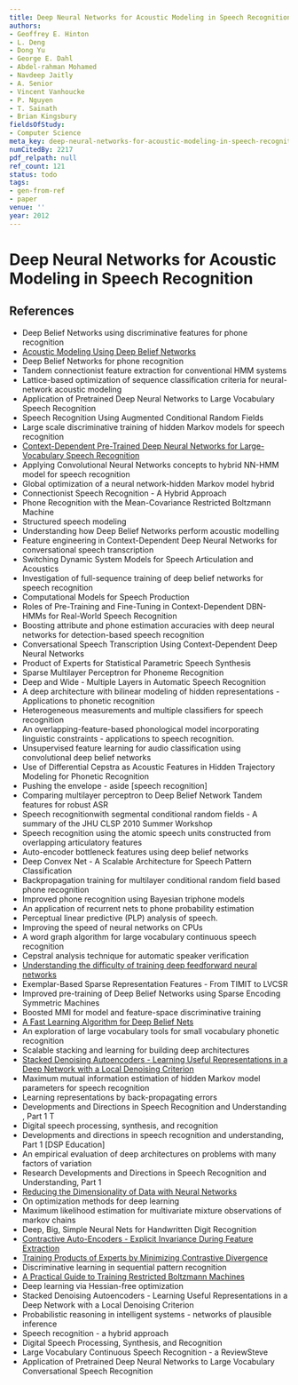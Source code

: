 ```yaml
---
title: Deep Neural Networks for Acoustic Modeling in Speech Recognition
authors:
- Geoffrey E. Hinton
- L. Deng
- Dong Yu
- George E. Dahl
- Abdel-rahman Mohamed
- Navdeep Jaitly
- A. Senior
- Vincent Vanhoucke
- P. Nguyen
- T. Sainath
- Brian Kingsbury
fieldsOfStudy:
- Computer Science
meta_key: deep-neural-networks-for-acoustic-modeling-in-speech-recognition
numCitedBy: 2217
pdf_relpath: null
ref_count: 121
status: todo
tags:
- gen-from-ref
- paper
venue: ''
year: 2012
---
```


# Deep Neural Networks for Acoustic Modeling in Speech Recognition

## References

- Deep Belief Networks using discriminative features for phone recognition
- [Acoustic Modeling Using Deep Belief Networks](./acoustic-modeling-using-deep-belief-networks.md)
- Deep Belief Networks for phone recognition
- Tandem connectionist feature extraction for conventional HMM systems
- Lattice-based optimization of sequence classification criteria for neural-network acoustic modeling
- Application of Pretrained Deep Neural Networks to Large Vocabulary Speech Recognition
- Speech Recognition Using Augmented Conditional Random Fields
- Large scale discriminative training of hidden Markov models for speech recognition
- [Context-Dependent Pre-Trained Deep Neural Networks for Large-Vocabulary Speech Recognition](./context-dependent-pre-trained-deep-neural-networks-for-large-vocabulary-speech-recognition.md)
- Applying Convolutional Neural Networks concepts to hybrid NN-HMM model for speech recognition
- Global optimization of a neural network-hidden Markov model hybrid
- Connectionist Speech Recognition - A Hybrid Approach
- Phone Recognition with the Mean-Covariance Restricted Boltzmann Machine
- Structured speech modeling
- Understanding how Deep Belief Networks perform acoustic modelling
- Feature engineering in Context-Dependent Deep Neural Networks for conversational speech transcription
- Switching Dynamic System Models for Speech Articulation and Acoustics
- Investigation of full-sequence training of deep belief networks for speech recognition
- Computational Models for Speech Production
- Roles of Pre-Training and Fine-Tuning in Context-Dependent DBN-HMMs for Real-World Speech Recognition
- Boosting attribute and phone estimation accuracies with deep neural networks for detection-based speech recognition
- Conversational Speech Transcription Using Context-Dependent Deep Neural Networks
- Product of Experts for Statistical Parametric Speech Synthesis
- Sparse Multilayer Perceptron for Phoneme Recognition
- Deep and Wide - Multiple Layers in Automatic Speech Recognition
- A deep architecture with bilinear modeling of hidden representations - Applications to phonetic recognition
- Heterogeneous measurements and multiple classifiers for speech recognition
- An overlapping-feature-based phonological model incorporating linguistic constraints - applications to speech recognition.
- Unsupervised feature learning for audio classification using convolutional deep belief networks
- Use of Differential Cepstra as Acoustic Features in Hidden Trajectory Modeling for Phonetic Recognition
- Pushing the envelope - aside [speech recognition]
- Comparing multilayer perceptron to Deep Belief Network Tandem features for robust ASR
- Speech recognitionwith segmental conditional random fields - A summary of the JHU CLSP 2010 Summer Workshop
- Speech recognition using the atomic speech units constructed from overlapping articulatory features
- Auto-encoder bottleneck features using deep belief networks
- Deep Convex Net - A Scalable Architecture for Speech Pattern Classification
- Backpropagation training for multilayer conditional random field based phone recognition
- Improved phone recognition using Bayesian triphone models
- An application of recurrent nets to phone probability estimation
- Perceptual linear predictive (PLP) analysis of speech.
- Improving the speed of neural networks on CPUs
- A word graph algorithm for large vocabulary continuous speech recognition
- Cepstral analysis technique for automatic speaker verification
- [Understanding the difficulty of training deep feedforward neural networks](./understanding-the-difficulty-of-training-deep-feedforward-neural-networks.md)
- Exemplar-Based Sparse Representation Features - From TIMIT to LVCSR
- Improved pre-training of Deep Belief Networks using Sparse Encoding Symmetric Machines
- Boosted MMI for model and feature-space discriminative training
- [A Fast Learning Algorithm for Deep Belief Nets](./a-fast-learning-algorithm-for-deep-belief-nets.md)
- An exploration of large vocabulary tools for small vocabulary phonetic recognition
- Scalable stacking and learning for building deep architectures
- [Stacked Denoising Autoencoders - Learning Useful Representations in a Deep Network with a Local Denoising Criterion](./stacked-denoising-autoencoders-learning-useful-representations-in-a-deep-network-with-a-local-denoising-criterion.md)
- Maximum mutual information estimation of hidden Markov model parameters for speech recognition
- Learning representations by back-propagating errors
- Developments and Directions in Speech Recognition and Understanding , Part 1 T
- Digital speech processing, synthesis, and recognition
- Developments and directions in speech recognition and understanding, Part 1 [DSP Education]
- An empirical evaluation of deep architectures on problems with many factors of variation
- Research Developments and Directions in Speech Recognition and Understanding, Part 1
- [Reducing the Dimensionality of Data with Neural Networks](./reducing-the-dimensionality-of-data-with-neural-networks.md)
- On optimization methods for deep learning
- Maximum likelihood estimation for multivariate mixture observations of markov chains
- Deep, Big, Simple Neural Nets for Handwritten Digit Recognition
- [Contractive Auto-Encoders - Explicit Invariance During Feature Extraction](./contractive-auto-encoders-explicit-invariance-during-feature-extraction.md)
- [Training Products of Experts by Minimizing Contrastive Divergence](./training-products-of-experts-by-minimizing-contrastive-divergence.md)
- Discriminative learning in sequential pattern recognition
- [A Practical Guide to Training Restricted Boltzmann Machines](./a-practical-guide-to-training-restricted-boltzmann-machines.md)
- Deep learning via Hessian-free optimization
- Stacked Denoising Autoencoders - Learning Useful Representations in a Deep Network with a Local Denoising Criterion
- Probabilistic reasoning in intelligent systems - networks of plausible inference
- Speech recognition - a hybrid approach
- Digital Speech Processing, Synthesis, and Recognition
- Large Vocabulary Continuous Speech Recognition - a ReviewSteve
- Application of Pretrained Deep Neural Networks to Large Vocabulary Conversational Speech Recognition
